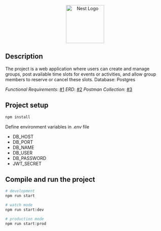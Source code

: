 <p align="center">
  <a href="http://nestjs.com/" target="blank"><img src="https://nestjs.com/img/logo-small.svg" width="120" alt="Nest Logo" /></a>
</p>


## Description

The project is a web application where users can create and manage groups, post available time slots for events or activities, and allow group members to reserve or cancel these slots.
Database: Postgres

*Functional Requirements*: <a href="https://github.com/VladHolobyn/reservation-project/issues/1">#1</a>
*ERD*: <a href="https://github.com/VladHolobyn/reservation-project/issues/2">#2</a>
*Postman Collection*: <a href="https://github.com/VladHolobyn/reservation-project/blob/master/src/postman/NestJS.postman_collection.json">#3</a>




## Project setup

```bash
npm install
```

Define environment variables in _.env_ file
- DB_HOST
- DB_PORT
- DB_NAME
- DB_USER
- DB_PASSWORD
- JWT_SECRET

## Compile and run the project

```bash
# development
npm run start

# watch mode
npm run start:dev

# production mode
npm run start:prod
```